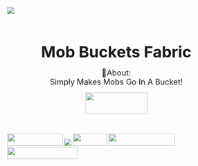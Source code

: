 <p><img src="https://media.discordapp.net/attachments/852363203915808778/885291679983210546/MobBuckets-logo8-editedbackground2.png?width=1246&amp;height=701" /></p>
<h3 style="text-align: center;">&nbsp;</h3>
<h3 style="text-align: center;"><span style="font-size: 36px;"><strong>Mob Buckets Fabric</strong></span></h3>
<p style="text-align: center;"><span style="font-size: 18px;">📖About:</span> <br /> <span style="font-size: 18px;">Simply Makes Mobs Go In A Bucket!</span></p>
<p style="text-align: center;"><img src="https://i.imgur.com/Ol1Tcf8.png" width="143" height="50" /></p>
<p style="text-align: center;">&nbsp;</p>
<p><a href="https://discord.gg/DYQezrEvXx"><img src="https://img.shields.io/discord/820002902708846622?label=&amp;logo=discord&amp;color=A0E100&amp;labelColor=89C200&amp;logoColor=white&amp;style=for-the-badge" width="128" height="28" /></a> <a href="https://twitter.com/uraneptus2"><img src="https://img.shields.io/twitter/follow/JustinPlayzz_?label=&amp;color=A0E100&amp;labelColor=89C200&amp;logo=Twitter&amp;logoColor=A0E100&amp;style=for-the-badge" /></a> <a href="https://www.curseforge.com/minecraft/mc-mods/Mob-Buckets-Fabric"><img src="http://cf.way2muchnoise.eu/559188.svg?badge_style=for_the_badge" width="78" height="28" /></a> <a href="https://github.com/playzzbrosmods/Mob-Buckets-Fabric/blob/1.17/LICENSE"><img src="https://img.shields.io/github/license/playzzbrosmods/Mob-Buckets-Fabric?style=for-the-badge&amp;color=A0E100&amp;labelColor=89C200" width="153" height="28" /></a> <a href="https://www.curseforge.com/minecraft/mc-mods/Mob-Buckets-Fabric"><img src="http://cf.way2muchnoise.eu/versions/559188.svg?badge_style=for_the_badge" width="162" height="28" /></a></p>